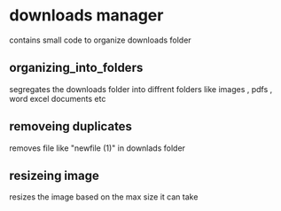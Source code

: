 # downloads manager
contains small code to organize downloads folder 
## organizing_into_folders
segregates the downloads folder into diffrent folders like images ,  pdfs , word excel documents etc
## removeing duplicates
removes file like "newfile (1)" in downlads folder 
## resizeing image
resizes the image based on the max size it can take

